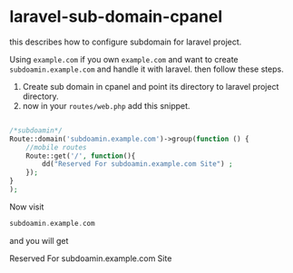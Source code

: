 # laravel-sub-domain-cpanel
this describes how to configure subdomain for laravel project.

Using `example.com`
if you own `example.com` and want to create `subdoamin.example.com` and handle it with laravel.
then follow these steps.

1. Create sub domain in cpanel and point its directory to laravel project directory.
2. now in your `routes/web.php` add this snippet.

```php

/*subdoamin*/
Route::domain('subdoamin.example.com')->group(function () {
    //mobile routes
    Route::get('/', function(){
        dd("Reserved For subdoamin.example.com Site") ;
    });
}
);

```

Now visit 

```php
subdoamin.example.com
```

and you will get

  Reserved For subdoamin.example.com Site
